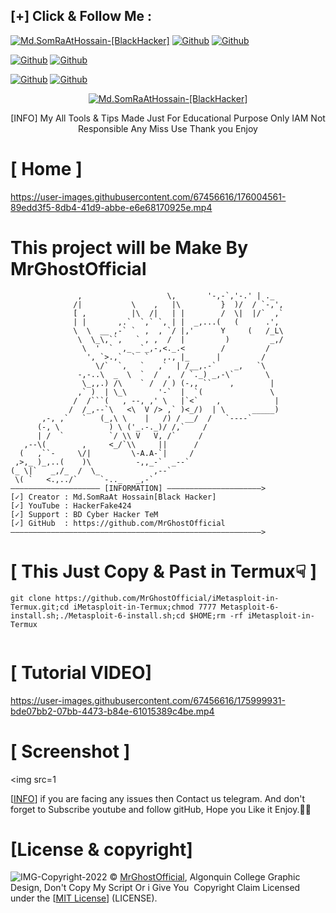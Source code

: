 ## [+] Click & Follow Me :
<a href="https://www.google.com.bd/maps/place/Bangladesh"><img title="Md.SomRaAtHossain-[BlackHacker]" src="https://img.shields.io/badge/MADE%20IN-BANGLADESH-green?colorA=%23ff0000&colorB=%23017e40&style=for-the-badge&logo=map"></a>
[![Github](https://img.shields.io/badge/Gitlab-MrGhostOfficial-green?style=for-the-badge&logo=gitlab)](https://gitlab.com/MrGhostOfficial)</a>
[![Github](https://img.shields.io/badge/Chat-TelegramGroup-blue?style=for-the-badge&logo=telegram)](https://t.me/MrGhostOfficial)</a>
</p>

[![Github](https://img.shields.io/badge/Facebook-Md.SomraatHossain-blue?style=flat-square&logo=facebook)](https://fb.com/)</a>
[![Github](https://img.shields.io/badge/YOUTUBE-HackerFake424-red?style=flat-square&logo=youtube)](https://m.youtube.com/channel/UCcbARx60Wegse0sLxpZbWRQ)</a>
</p>

[![Github](https://img.shields.io/badge/Twitter-Md.SomraatHossain-red?style=for-the-badge&logo=twitter)](https://www.twitter.com/)</a>
[![Github](https://img.shields.io/badge/Instagram-Md.Somraat.Hossain-red?style=for-the-badge&logo=instagram)](https://www.instagram.com/)</a>
</p>

<p align="center">
<a href="https://user-images.githubusercontent.com/66360838/86471289-ef71a780-bd5e-11ea-837f-c372257050d9.jpg"><img title="Md.SomRaAtHossain-[BlackHacker]" src="https://img.shields.io/badge/Md.SomRaAt%20Hossain-[BlackHacker]-green?colorA=6f1111&colorB=0f1111&style=for-the-badge&logo=hacker"></a>
<p align="center">
      [INFO] My All Tools & Tips Made Just For Educational Purpose Only IAM Not Responsible Any Miss Use Thank you Enjoy
</p>

# [ Home ]

https://user-images.githubusercontent.com/67456616/176004561-89edd3f5-8db4-41d9-abbe-e6e68170925e.mp4

# This project will be Make By MrGhostOfficial

```                                             ,--,  ,.-.
               ,                   \,       '-,-`,'-.' | ._
              /|           \    ,   |\         }  )/  / `-,',
              [ ,          |\  /|   | |        /  \|  |/`  ,`
              | |       ,.`  `,` `, | |  _,...(   (      .',
              \  \  __ ,-` `  ,  , `/ |,'      Y     (   /_L\
               \  \_\,``,   ` , ,  /  |         )         _,/
                \  '  `  ,_ _`_,-,<._.<        /         /
                 ', `>.,`  `  `   ,., |_      |         /
                   \/`  `,   `   ,`  | /__,.-`    _,   `\
               -,-..\  _  \  `  /  ,  / `._) _,-\`       \
                \_,,.) /\    ` /  / ) (-,, ``    ,        |
               ,` )  | \_\       '-`  |  `(               \
              /  /```(   , --, ,' \   |`<`    ,            |
             /  /_,--`\   <\  V /> ,` )<_/)  | \      _____)
       ,-, ,`   `   (_,\ \    |   /) / __/  /   `----`
      (-, \           ) \ ('_.-._)/ /,`    /
      | /  `          `/ \\ V   V, /`     /
   ,--\(        ,     <_/`\\     ||      /
  (   ,``-     \/|         \-A.A-`|     /
 ,>,_ )_,..(    )\          -,,_-`  _--`
(_ \|`   _,/_  /  \_            ,--`
 \( `   <.,../`     `-.._   _,-`
———————————————————— [INFORMATION] —————————————————————>
[✓] Creator : Md.SomRaAt Hossain[Black Hacker]
[✓] YouTube : HackerFake424
[✓] Support : BD Cyber Hacker TeM
[✓] GitHub  : https://github.com/MrGhostOfficial
————————————————————————————————————————————————————————>
```

# [ This Just Copy & Past in Termux☟ ]
```
git clone https://github.com/MrGhostOfficial/iMetasploit-in-Termux.git;cd iMetasploit-in-Termux;chmod 7777 Metasploit-6-install.sh;./Metasploit-6-install.sh;cd $HOME;rm -rf iMetasploit-in-Termux


```
# [ Tutorial VIDEO]

https://user-images.githubusercontent.com/67456616/175999931-bde07bb2-07bb-4473-b84e-61015389c4be.mp4

# [ Screenshot ]

<img src=1

[[INFO](https://github.com/)] if you are facing any issues then Contact us telegram. And don't forget to Subscribe youtube and follow gitHub, Hope you Like it Enjoy.🥀👻

# [License & copyright]
![IMG-Copyright-2022](https://user-images.githubusercontent.com/100804256/159150378-bbc08edd-55ab-4e36-9fb6-497df25403e6.jpg)
© [MrGhostOfficial](https://github.com/MrGhostOfficial), Algonquin College Graphic Design, Don't Copy My Script Or i Give You  Copyright Claim
Licensed under the [[MIT License](https://github.com/MrGhostOfficial/Metasploit-PLD/blob/main/LICENSE)] (LICENSE).
